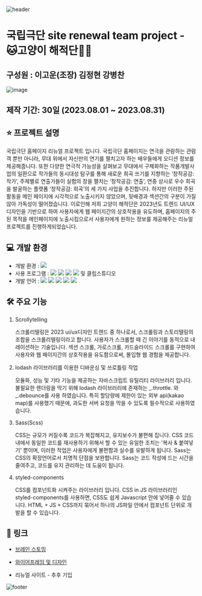 ![header](https://capsule-render.vercel.app/api?type=waving&color=0:665dff,100:5ee4ff&height=300&section=header&text=고양이%20해적단&fontSize=90&fontColor=ffffff)

# 국립극단 site renewal team project - 🐱고양이 해적단🏴‍☠️

## 구성원 : 이고운(조장) 김정현 강병찬
![image](https://github.com/Kangbcgit/NationalTheaterCompanyRenewal/assets/93186451/9df76cc5-c4fc-49e3-92c3-8df4ce1e06db)

## 제작 기간: 30일 (2023.08.01 ~ 2023.08.31)

## ⭐️ 프로젝트 설명
  국립극단 홈페이지 리뉴얼 프로젝트 입니다. 국립극단 홈페이지는 연극을 관람하는 관람객 뿐만 아니라, 무대 위에서 자신만의 연기를 펼치고자 하는 배우들에게 오디션 정보를 제공해줍니다. 또한 다양한 연극적 가능성을 살펴보고 무대에서 구체화하는 작품개발사업의 일환으로 작가들의 동시대성 탐구를 통해 새로운 희곡 쓰기를 지향하는 ‘창작공감: 작가’, 주제별로 연출가들이 실험의 장을 펼치는 ‘창작공감: 연출’, 연중 상시로 우수 희곡을 발굴하는 플랫폼 ‘창작공감: 희곡’의 세 가지 사업을 추진합니다. 하지만 이러한 주된 활동을 메인 페이지에 시각적으로 노출시키지 않았으며, 뒷배경과 섹션간의 구분이 가질 않아 가독성이 떨어졌습니다. 이로인해 저희 고양이 해적단은 2023년도 트렌드 UI/UX 디자인을 기반으로 하여 사용자에게 웹 페이지간의 상호작용을 유도하며, 홈페이지의 주된 목적을 메인페이지에 노출시킴으로서 사용자에게 원하는 정보를 제공해주는 리뉴얼 프로젝트를 진행하게되었습니다.

  
## 💻 개발 환경
+ 개발 환경 : <img src="https://img.shields.io/badge/windows10-0078D6?style=flat-square&logo=windows10&logoColor=white"/>
+ 사용 프로그램 : <img src="https://img.shields.io/badge/Vs code-007ACC?style=flat-square&logo=visualstudiocode&logoColor=white"/> <img src="https://img.shields.io/badge/Photoshop-31A8FF?style=flat-square&logo=adobephotoshop&logoColor=white"/> <img src="https://img.shields.io/badge/figma-F24E1E?style=flat-square&logo=figma&logoColor=white"/> <img src="https://img.shields.io/badge/Illustrator-FF9A00?style=flat-square&logo=adobeillustrator&logoColor=white"/>  및 클립스튜디오
+ 개발 언어 :
  <img src="https://img.shields.io/badge/React-61DAFB?style=flat-square&logo=react&logoColor=white"/> <img src="https://img.shields.io/badge/Sass-CC6699?style=flat-square&logo=sass&logoColor=white"/> <img src="https://img.shields.io/badge/StyledComponents-DB7093?style=flat-square&logo=styledcomponents&logoColor=white"/> <img src="https://img.shields.io/badge/Lodash-3492FF?style=flat-square&logo=lodash&logoColor=white"/> <img src="https://img.shields.io/badge/Gsap-88CE02?style=flat-square&logo=greensock&logoColor=white"/>

## 🛠️ 주요 기능
1. Scrollytelling
   
    스크롤리텔링은 2023 ui/ux디자인 트렌드 중 하나로서, 스크롤링과 스토리텔링의 조합을 스크롤리텔링이라고 합니다. 사용자가 스크롤할 때 긴 이야기를 동적으로 내레이션하는 기술입니다. 섹션 스크롤, 가로스크롤, 카드슬라이드 스크롤를 구현하여 사용자와 웹 페이지간의 상호작용을 유도함으로써, 몰입형 웹 경험을 제공합니다.
   
2. lodash 라이브러리를 이용한 디바운싱 및 쓰로틀링 작업

    모듈화, 성능 및 기타 기능을 제공하는 자바스크립트 유틸리티 라이브러리 입니다. 불필요한 렌더링을 막기 위해 lodash 라이브러리에 존재하는 _.throttle. 와 _.debounce를 사용 하였습니다. 특히 할당량에 제한이 있는 외부 api(kakao map)를 사용했기 때문에, 과도한 서버 요청을 막을 수 있도록 필수적으로 사용하였습니다.
   
3. Sass(Scss)

    CSS는 규모가 커질수록 코드가 복잡해지고, 유지보수가 불편해 집니다. CSS 코드 내에서 동일한 코드를 재사용하기 위해서 할 수 있는 유일한 조치는 '복사 & 붙여넣기' 뿐이며, 이러한 작업은 사용자에게 불편함과 실수를 유발하게 됩니다. Sass는 CSS의 확장언어로서 치명적 단점을 보완합니다. Sass는 코드 작성에 드는 시간을 줄여주고, 코드를 유지 관리하는 데 도움이 됩니다.

4. styled-components

    CSS를 컴포넌트화 시켜주는 라이브러리 입니다. CSS in JS 라이브러리인 styled-components를 사용하면, CSS도 쉽게 Javascript 안에 넣어줄 수 있습니다. HTML + JS + CSS까지 묶어서 하나의 JS파일 안에서 컴포넌트 단위로 개발을 할 수 있습니다.

## 🚀 링크

+  [브레인 스토밍](https://www.figma.com/file/S679fg8JLgH2zA5yGCaeTM/%EC%95%BD%ED%83%88-%EA%B3%B5%EB%AA%A8%EB%8B%A8?type=whiteboard&node-id=0%3A1&t=3retzeLsg7Rb3Ul8-1)

+ [와이어프레임 및 디자인](https://www.figma.com/file/MyqF41MZuZjrAp0r1cW8LA/%EA%B3%A0%EC%96%91%EC%9D%B4-%ED%95%B4%EC%A0%81%EB%8B%A8?type=design&node-id=259%3A1457&mode=design&t=O5P9Rev4PQLO8zDh-1)

+ 리뉴얼 사이트 - 추후 기입


![footer](https://capsule-render.vercel.app/api?type=rect&color=0:665dff,100:5ee4ff&height=180&section=header&text=읽어주셔서%20감사합니다&fontSize=40&fontColor=ffffff&animation=twinkling)

 
